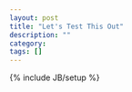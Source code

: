 ```yaml
---
layout: post
title: "Let's Test This Out"
description: ""
category: 
tags: []
---
```

{% include JB/setup %}
